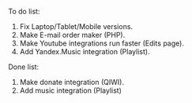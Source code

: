 To do list:
1. Fix Laptop/Tablet/Mobile versions.
2. Make E-mail order maker (PHP).
3. Make Youtube integrations run faster (Edits page).
4. Add Yandex.Music integration (Playlist).
   
Done list:
1. Make donate integration (QIWI).
2. Add music integration (Playlist)
